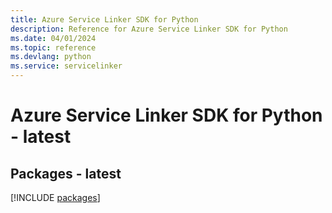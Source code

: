 ```yaml
---
title: Azure Service Linker SDK for Python
description: Reference for Azure Service Linker SDK for Python
ms.date: 04/01/2024
ms.topic: reference
ms.devlang: python
ms.service: servicelinker
---
```

# Azure Service Linker SDK for Python - latest
## Packages - latest
[!INCLUDE [packages](service-linker-index.md)]